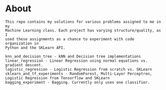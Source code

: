 # About
	This repo contains my solutions for various problems assigned to me in my
	Machine Learning class. Each project has varying structure/quality, as I 
	used these assignments as a chance to experiment with code organization in 
	Python and the SKLearn API. 
	
    knn_and_decision_tree - kNN and Decision tree implementations
	linear_regression - Linear Regression using normal equations vs. gradient descent.
	logistic_regression - Logistic Regression from scratch vs. SKLearn
	sklearn_and_tf_experiments - RandomForest, Multi-Layer Perceptron, Logistic Regression from Tensorflow and SKLearn
	bagging_experiment - Bagging. Currently only uses one classifier.
	
